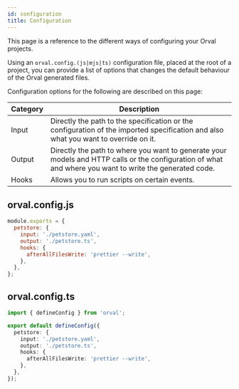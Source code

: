 ```yaml
---
id: configuration
title: Configuration
---
```


This page is a reference to the different ways of configuring your Orval projects.

Using an `orval.config.(js|mjs|ts)` configuration file, placed at the root of a project, you can provide a list of options that changes the default behaviour of the Orval generated files.

Configuration options for the following are described on this page:

<div>
<table className="table-auto">
  <thead>
    <tr>
      <th className="px-4 py-2">Category</th>
      <th className="px-4 py-2">Description</th>
    </tr>
  </thead>
  <tbody>
    <tr>
      <td className="border px-4 py-2">Input</td>
      <td className="border px-4 py-2">Directly the path to the specification or the configuration of the imported specification and also what you want to override on it.
      </td>
    </tr>
    <tr className="bg-gray-100">
      <td className="border px-4 py-2">Output</td>
      <td className="border px-4 py-2">Directly the path to where you want to generate your models and HTTP calls or the configuration of what and where you want to write the generated code.</td>
    </tr>
    <tr>
      <td className="border px-4 py-2">Hooks</td>
      <td className="border px-4 py-2">Allows you to run scripts on certain events.
      </td>
    </tr>
  </tbody>
</table>
</div>

## orval.config.js

```js
module.exports = {
  petstore: {
    input: './petstore.yaml',
    output: './petstore.ts',
    hooks: {
      afterAllFilesWrite: 'prettier --write',
    },
  },
};
```

## orval.config.ts

```ts
import { defineConfig } from 'orval';

export default defineConfig({
  petstore: {
    input: './petstore.yaml',
    output: './petstore.ts',
    hooks: {
      afterAllFilesWrite: 'prettier --write',
    },
  },
});
```
